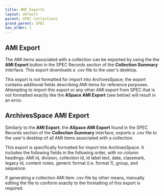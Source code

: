 ```yaml
---
title: AMI Exports
layout: default
parent: SPEC Collections
grand_parent: SPEC
nav_order: 1
---
```


## AMI Export
The AMI items associated with a collection can be exported by using the the **AMI Export** button in the SPEC Records section of the **Collection Summary** interface. This export downloads a .csv file to the user's desktop. 

This export is *not* formatted for import into ArchivesSpace; the export contains additional fields describing AMI items for reference purposes. Attempting to import this export or any other AMI export from SPEC that is not formatted exactly like the **ASpace AMI Export** (see below) will result in an error.


## ArchivesSpace AMI Export
Similarly to the **AMI Export**, the **ASpace AMI Export** found in the SPEC Records section of the **Collection Summary** interface, exports a .csv file to the user's desktop of all AMI items associated with a collection.   

This export is specifically formatted for import into ArchivesSpace. It includes the following fields in the following order, with no column headings: AMI id, division, collection id, id label text, date, classmark, legacy id, content notes, generic format (i.e. format 1), group, and sequence. 

If generating a collection AMI item .csv file by other means, manually editing the file to conform exactly to the formatting of this export is required.